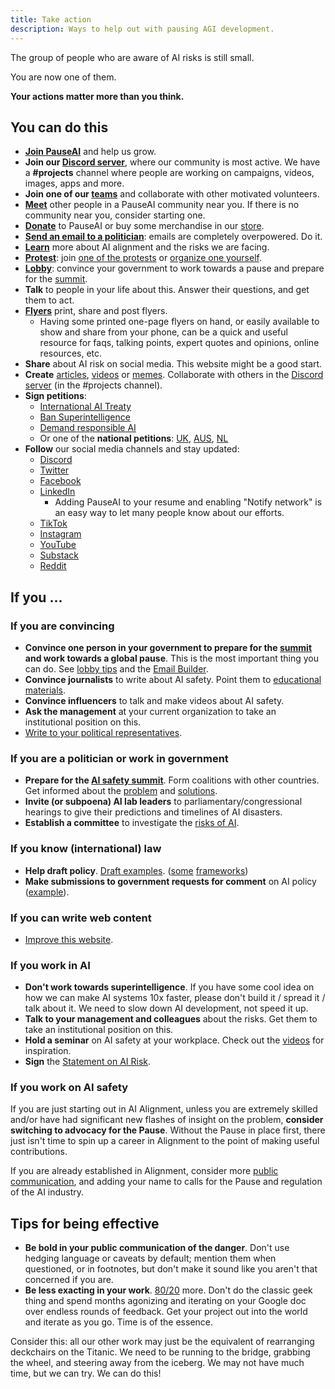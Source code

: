 ```yaml
---
title: Take action
description: Ways to help out with pausing AGI development.
---
```


The group of people who are aware of AI risks is still small.

You are now one of them.

**Your actions matter more than you think.**

## You can do this

- **[Join PauseAI](/join)** and help us grow.
- **Join our [Discord server](https://discord.gg/T3YrWUJsJ5)**, where our community is most active. We have a **#projects** channel where people are working on campaigns, videos, images, apps and more.
- **Join one of our [teams](/teams)** and collaborate with other motivated volunteers.
- **[Meet](/communities)** other people in a PauseAI community near you. If there is no community near you, consider starting one.
- [**Donate**](/donate) to PauseAI or buy some merchandise in our [store](https://pauseai-shop.fourthwall.com/).
- [**Send an email to a politician**](/email-builder): emails are completely overpowered. Do it.
- **[Learn](/learn)** more about AI alignment and the risks we are facing.
- [**Protest**](/protests): join [one of the protests](/protests) or [organize one yourself](/organizing-a-protest).
- [**Lobby**](/lobby-tips): convince your government to work towards a pause and prepare for the [summit](/summit).
- **Talk** to people in your life about this. Answer their questions, and get them to act.
- [**Flyers**](/flyering) print, share and post flyers.
  - Having some printed one-page flyers on hand, or easily available to show and share from your phone, can be a quick and useful resource for faqs, talking points, expert quotes and opinions, online resources, etc.
- **Share** about AI risk on social media. This website might be a good start.
- **Create** [articles](/learn#articles), [videos](/learn#videos) or [memes](https://twitter.com/AISafetyMemes). Collaborate with others in the [Discord server](https://discord.gg/2XXWXvErfA) (in the #projects channel).
- **Sign petitions**:
  - [International AI Treaty](https://aitreaty.org)
  - [Ban Superintelligence](https://chng.it/Djjfj2Gmpk)
  - [Demand responsible AI](https://www.change.org/p/artificial-intelligence-time-is-running-out-for-responsible-ai-development-91f0a02c-130a-46e1-9e55-70d6b274f4df)
  - Or one of the **national petitions**: [UK](https://petition.parliament.uk/petitions/639956), [AUS](https://www.aph.gov.au/e-petitions/petition/EN5163), [NL](https://aipetitie.nl)
- **Follow** our social media channels and stay updated:
  - [Discord](https://discord.gg/2XXWXvErfA)
  - [Twitter](https://twitter.com/PauseAI)
  - [Facebook](https://www.facebook.com/PauseAI)
  - [LinkedIn](https://www.linkedin.com/company/pauseai/)
    - Adding PauseAI to your resume and enabling "Notify network" is an easy way to let many people know about our efforts.
  - [TikTok](https://www.tiktok.com/@pauseai)
  - [Instagram](https://www.instagram.com/pause_ai/)
  - [YouTube](https://www.youtube.com/@PauseAI)
  - [Substack](https://substack.com/@pauseai)
  - [Reddit](https://www.reddit.com/r/PauseAI/)

## If you ...

### If you are convincing

- **Convince one person in your government to prepare for the [summit](/summit) and work towards a global pause**. This is the most important thing you can do. See [lobby tips](/lobby-tips) and the [Email Builder](/email-builder).
- **Convince journalists** to write about AI safety. Point them to [educational materials](/learn).
- **Convince influencers** to talk and make videos about AI safety.
- **Ask the management** at your current organization to take an institutional position on this.
- [Write to your political representatives](https://www.campaignforaisafety.org/politician/).

### If you are a politician or work in government

- **Prepare for the [AI safety summit](/summit)**. Form coalitions with other countries. Get informed about the [problem](/learn) and [solutions](/proposal).
- **Invite (or subpoena) AI lab leaders** to parliamentary/congressional hearings to give their predictions and timelines of AI disasters.
- **Establish a committee** to investigate the [risks of AI](/risks).

### If you know (international) law

- **Help draft policy**. [Draft examples](https://www.campaignforaisafety.org/celebrating-the-winners-law-student-moratorium-treaty-competition/). ([some](https://futureoflife.org/wp-content/uploads/2023/04/FLI_Policymaking_In_The_Pause.pdf) [frameworks](https://www.openphilanthropy.org/research/12-tentative-ideas-for-us-ai-policy/))
- **Make submissions to government requests for comment** on AI policy ([example](https://ntia.gov/issues/artificial-intelligence/request-for-comments)).

### If you can write web content

- [Improve this website](https://github.com/joepio/pauseai).

### If you work in AI

- **Don't work towards superintelligence**. If you have some cool idea on how we can make AI systems 10x faster, please don't build it / spread it / talk about it. We need to slow down AI development, not speed it up.
- **Talk to your management and colleagues** about the risks. Get them to take an institutional position on this.
- **Hold a seminar** on AI safety at your workplace. Check out the [videos](/learn#videos) for inspiration.
- **Sign** the [Statement on AI Risk](https://www.safe.ai/statement-on-ai-risk).

### If you work on AI safety

If you are just starting out in AI Alignment, unless you are extremely skilled and/or have had significant new flashes of insight on the problem, **consider switching to advocacy for the Pause**. Without the Pause in place first, there just isn't time to spin up a career in Alignment to the point of making useful contributions.

If you are already established in Alignment, consider more [public communication](https://twitter.com/TrustlessState/status/1651538022360285187), and adding your name to calls for the Pause and regulation of the AI industry.

## Tips for being effective

- **Be bold in your public communication of the danger**. Don't use hedging language or caveats by default; mention them when questioned, or in footnotes, but don't make it sound like you aren't that concerned if you are.
- **Be less exacting in your work**. [80/20](https://en.wikipedia.org/wiki/Pareto_principle) more. Don't do the classic geek thing and spend months agonizing and iterating on your Google doc over endless rounds of feedback. Get your project out into the world and iterate as you go. Time is of the essence.

Consider this: all our other work may just be the equivalent of rearranging deckchairs on the Titanic. We need to be running to the bridge, grabbing the wheel, and steering away from the iceberg. We may not have much time, but we can try. We can do this!

<!-- _Acknowledgements: Written by Greg Colbourn, [originally posted on the EA forum](https://forum.effectivealtruism.org/posts/8YXFaM9yHbhiJTPqp/agi-rising-why-we-are-in-a-new-era-of-acute-risk-and). Edited by Joep Meindertsma. For helpful comments and suggestions that have improved the post, and for the encouragement to write, I thank Akash Wasil, Johan de Kock, Jaeson Booker, Greg Kiss, Peter S. Park, Nik Samolyov, Yanni Kyriacos, Chris Leong, Alex M, Amritanshu Prasad, Dušan D. Nešić, and the rest of the [AGI Moratorium HQ Slack](https://join.slack.com/t/agi-moratorium-hq/shared_invite/zt-1u6s1opls-~_l_Ynrr~8ay~SiA2yEqAQ) and AI Notkilleveryoneism Twitter._ -->
